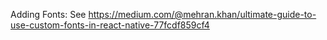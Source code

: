 Adding Fonts:  See https://medium.com/@mehran.khan/ultimate-guide-to-use-custom-fonts-in-react-native-77fcdf859cf4